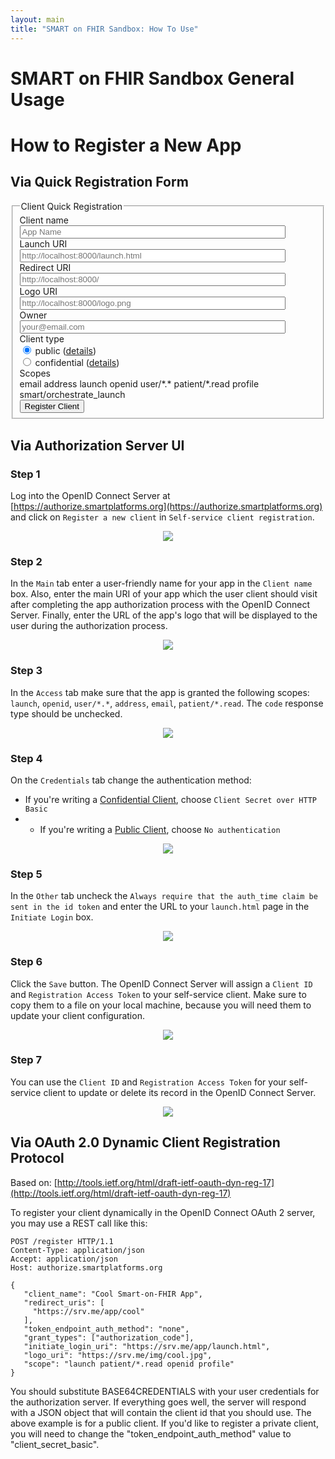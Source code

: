 ```yaml
---
layout: main
title: "SMART on FHIR Sandbox: How To Use"
---
```


# SMART on FHIR Sandbox General Usage

# How to Register a New App

## Via Quick Registration Form

<script src="http://ajax.googleapis.com/ajax/libs/jquery/2.1.1/jquery.min.js"></script>
<script type="text/javascript">
    function validateInput (id) {
        var element = $('#' + id);
        var parent = element.parent().parent();
        if (element.val().length === 0) {
            parent.addClass("has-error");
            return false;
        } else {
            parent.removeClass("has-error");
            return true;
        }
    }

    function validateForm () {
        var isValid = true;
        isValid = validateInput("input_client_name") && isValid;
        isValid = validateInput("input_launch_uri") && isValid;
        isValid = validateInput("input_redirect_uri") && isValid;
        isValid = validateInput("input_logo_uri") && isValid;
        isValid = validateInput("input_contact") && isValid;
        return isValid;
    }
    
    function registerClient () {
        if (! validateForm ()) return;
    
        var client_type = "none";
        
        if ($("input[name=input_client_type]:checked").val() === "confidential") {
            client_type = "client_secret_basic";
        }
        
        var call_params = {
            "client_name": $('#input_client_name').val(),
            "initiate_login_uri": [$('#input_launch_uri').val()],
            "redirect_uris": [$('#input_redirect_uri').val()],
            "logo_uri": $('#input_logo_uri').val(),
            "contacts": [$('#input_contact').val()],
            "scope": $('#input_scopes').text(),
            "grant_types": ["authorization_code"],
            "token_endpoint_auth_method": client_type
        };
        
        $.ajax({
            url: 'https://authorize.smartplatforms.org/register',
            type: 'POST',
            data: JSON.stringify(call_params),
            contentType:"application/json",
            dataType:"json"
        }).done(function(r){
            if (call_params.scope === r.scope && call_params.client_name === r.client_name && call_params.token_endpoint_auth_method === r.token_endpoint_auth_method) {
                $('#client_id').text(r.client_id);
                if (r.client_secret) {
                    $('#client_secret').text(r.client_secret);
                    $('#client_secret_div').show();
                }
                $('#registration_access_token').text(r.registration_access_token);
                $('#reg-form').fadeOut(400, function() {
                    $('#reg-result').fadeIn();
                });
            }
        });
    }
</script>

<div id="reg-form" class="well bs-component">
  <form class="form-horizontal">
   <fieldset>
    <legend>Client Quick Registration</legend>
    <div class="form-group">
        <label class="col-lg-2 control-label" for="input_client_name">Client name</label>
        <div class="col-lg-10">
            <input id="input_client_name" class="form-control" size="50" type="text" placeholder='App Name'>
        </div>
    </div>
    <div class="form-group">
        <label class="col-lg-2 control-label" for="input_launch_uri">Launch URI</label>
        <div class="col-lg-10">
            <input id="input_launch_uri" class="form-control" size="50" type="text" placeholder='http://localhost:8000/launch.html'>
        </div>
    </div>
    <div class="form-group">
        <label class="col-lg-2 control-label" for="input_redirect_uri">Redirect URI</label>
        <div class="col-lg-10">
            <input id="input_redirect_uri" class="form-control" size="50" type="text" placeholder='http://localhost:8000/'>
        </div>
    </div>
    <div class="form-group">
        <label class="col-lg-2 control-label" for="input_logo_uri">Logo URI</label>
        <div class="col-lg-10">
            <input id="input_logo_uri" class="form-control" size="50" type="text" placeholder='http://localhost:8000/logo.png'>
        </div>
    </div>
    <div class="form-group">
        <label class="col-lg-2 control-label" for="input_contact">Owner</label>
        <div class="col-lg-10">
            <input id="input_contact" class="form-control" size="50" type="text" placeholder='your@email.com'>
        </div>
    </div>
    <div class="form-group">
      <label class="col-lg-2 control-label">Client type</label>
      <div class="col-lg-10">
        <div class="radio">
          <label>
            <input name="input_client_type" value='public' checked='checked' type="radio">
            public (<a href='http://docs.smartplatforms.org/authorization/public/'>details</a>)
          </label>
        </div>
        <div class="radio">
          <label>
            <input name="input_client_type" type='radio' value='confidential'>
            confidential (<a href='http://docs.smartplatforms.org/authorization/confidential/'>details</a>)
          </label>
        </div>
      </div>
    </div>
    <div class="form-group">
        <label class="col-lg-2 control-label">Scopes</label>
        <div class="col-lg-10">
            <span id="input_scopes">email address launch openid user/*.* patient/*.read profile smart/orchestrate_launch</span>
        </div>
    </div>
    <div class="form-group">
      <div class="col-lg-10 col-lg-offset-2">
        <button class="btn btn-default btn-primary" onclick="registerClient(); return false">Register Client</button>
      </div>
    </div>
   </fieldset>
  </form>
</div>
<div id="reg-result" style="display:none" class="panel panel-success">
  <div class="panel-heading">
    <h3 class="panel-title">Client registration successful. Please write down the following client access details.</h3>
  </div>
  <div class="panel-body">
    <div><strong>Client ID:</strong> <span id="client_id"></span></div>
    <div id="client_secret_div" style="display:none"><strong>Client Secret:</strong><br/><textarea style="width:100%; height:100px" readonly="readonly" id="client_secret"></textarea></div>
    <div><strong>Registration Access Token:</strong><br/><textarea style="width:100%; height:100px" readonly="readonly" id="registration_access_token"></textarea></div>
  </div>
</div>

## Via Authorization Server UI

### Step 1

Log into the OpenID Connect Server at [https://authorize.smartplatforms.org](https://authorize.smartplatforms.org)
and click on `Register a new client` in `Self-service client registration`.

<div style='text-align: center'>
  <img src="/assets/img/newapp1.png" />
</div>

### Step 2

In the `Main` tab enter a user-friendly name for your app in the `Client name` box.
Also, enter the main URI of your app which the user client should visit after
completing the app authorization process with the OpenID Connect Server. Finally,
enter the URL of the app's logo that will be displayed to the user during the
authorization process.

<div style='text-align: center'>
  <img src="/assets/img/newapp2.png" />
</div>

### Step 3

In the `Access` tab make sure that the app is granted the following scopes: `launch`, `openid`, `user/*.*`, `address`, `email`, `patient/*.read`. The `code` response type should be unchecked.

<div style='text-align: center'>
  <img src="/assets/img/newapp3.png" />
</div>

### Step 4

On the `Credentials` tab change the authentication method:

* If you're writing a [Confidential Client](http://docs.smartplatforms.org/authorization/confidential/), choose `Client Secret over HTTP Basic` 
* * If you're writing a [Public Client](http://docs.smartplatforms.org/authorization/public/), choose `No authentication`

<div style='text-align: center'>
  <img src="/assets/img/newapp4.png" />
</div>

### Step 5

In the `Other` tab uncheck the `Always require that the auth_time claim be sent in the id token`
and enter the URL to your `launch.html` page in the `Initiate Login` box.

<div style='text-align: center'>
  <img src="/assets/img/newapp5.png" />
</div>

### Step 6

Click the `Save` button. The OpenID Connect Server will assign a `Client ID` and `Registration Access Token`
to your self-service client. Make sure to copy them to a file on your local machine, because you will need
them to update your client configuration.

<div style='text-align: center'>
  <img src="/assets/img/newapp6.png" />
</div>

### Step 7

You can use the `Client ID` and `Registration Access Token` for your self-service client to
update or delete its record in the OpenID Connect Server.

<div style='text-align: center'>
  <img src="/assets/img/newapp7.png" />
</div>

## Via OAuth 2.0 Dynamic Client Registration Protocol

Based on: [http://tools.ietf.org/html/draft-ietf-oauth-dyn-reg-17](http://tools.ietf.org/html/draft-ietf-oauth-dyn-reg-17)

To register your client dynamically in the OpenID Connect OAuth 2
server, you may use a REST call like this:

```
POST /register HTTP/1.1
Content-Type: application/json
Accept: application/json
Host: authorize.smartplatforms.org

{
   "client_name": "Cool Smart-on-FHIR App",
   "redirect_uris": [
     "https://srv.me/app/cool"
   ],
   "token_endpoint_auth_method": "none",
   "grant_types": ["authorization_code"],
   "initiate_login_uri": "https://srv.me/app/launch.html",
   "logo_uri": "https://srv.me/img/cool.jpg",
   "scope": "launch patient/*.read openid profile"
}
```

You should substitute BASE64CREDENTIALS with your user credentials for the authorization server.
If everything goes well, the server will respond with a JSON object that will contain the client
id that you should use. The above example is for a public client. If you'd like to register
a private client, you will need to change the "token_endpoint_auth_method" value to
"client_secret_basic".
